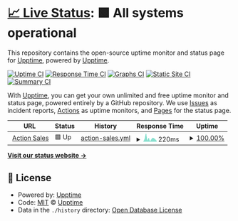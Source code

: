 # [📈 Live Status](https://upptime.github.io/upptime): <!--live status--> **🟩 All systems operational**

This repository contains the open-source uptime monitor and status page for [Upptime](https://upptime.js.org), powered by [Upptime](https://github.com/upptime/upptime).

[![Uptime CI](https://github.com/actionstatuspage/actionstatuspage/workflows/Uptime%20CI/badge.svg)](https://github.com/actionstatuspage/actionstatuspage/actions?query=workflow%3A%22Uptime+CI%22)
[![Response Time CI](https://github.com/actionstatuspage/actionstatuspage/workflows/Response%20Time%20CI/badge.svg)](https://github.com/actionstatuspage/actionstatuspage/actions?query=workflow%3A%22Response+Time+CI%22)
[![Graphs CI](https://github.com/actionstatuspage/actionstatuspage/workflows/Graphs%20CI/badge.svg)](https://github.com/actionstatuspage/actionstatuspage/actions?query=workflow%3A%22Graphs+CI%22)
[![Static Site CI](https://github.com/actionstatuspage/actionstatuspage/workflows/Static%20Site%20CI/badge.svg)](https://github.com/actionstatuspage/actionstatuspage/actions?query=workflow%3A%22Static+Site+CI%22)
[![Summary CI](https://github.com/actionstatuspage/actionstatuspage/workflows/Summary%20CI/badge.svg)](https://github.com/actionstatuspage/actionstatuspage/actions?query=workflow%3A%22Summary+CI%22)

With [Upptime](https://upptime.js.org), you can get your own unlimited and free uptime monitor and status page, powered entirely by a GitHub repository. We use [Issues](https://github.com/upptime/upptime/issues) as incident reports, [Actions](https://github.com/actionstatuspage/actionstatuspage/actions) as uptime monitors, and [Pages](https://upptime.github.io/upptime) for the status page.

<!--start: status pages-->
<!-- This summary is generated by Upptime (https://github.com/upptime/upptime) -->
<!-- Do not edit this manually, your changes will be overwritten -->
<!-- prettier-ignore -->
| URL | Status | History | Response Time | Uptime |
| --- | ------ | ------- | ------------- | ------ |
| <img alt="" src="https://favicons.githubusercontent.com/app.actionsales.com.ar" height="13"> [Action Sales](https://app.actionsales.com.ar) | 🟩 Up | [action-sales.yml](https://github.com/martin-levi/actionstatuspage/commits/HEAD/history/action-sales.yml) | <details><summary><img alt="Response time graph" src="./graphs/action-sales/response-time-week.png" height="20"> 220ms</summary><br><a href="https://martin-levi.github.io/actionstatuspage/history/action-sales"><img alt="Response time 220" src="https://img.shields.io/endpoint?url=https%3A%2F%2Fraw.githubusercontent.com%2Fmartin-levi%2Factionstatuspage%2FHEAD%2Fapi%2Faction-sales%2Fresponse-time.json"></a><br><a href="https://martin-levi.github.io/actionstatuspage/history/action-sales"><img alt="24-hour response time 220" src="https://img.shields.io/endpoint?url=https%3A%2F%2Fraw.githubusercontent.com%2Fmartin-levi%2Factionstatuspage%2FHEAD%2Fapi%2Faction-sales%2Fresponse-time-day.json"></a><br><a href="https://martin-levi.github.io/actionstatuspage/history/action-sales"><img alt="7-day response time 220" src="https://img.shields.io/endpoint?url=https%3A%2F%2Fraw.githubusercontent.com%2Fmartin-levi%2Factionstatuspage%2FHEAD%2Fapi%2Faction-sales%2Fresponse-time-week.json"></a><br><a href="https://martin-levi.github.io/actionstatuspage/history/action-sales"><img alt="30-day response time 220" src="https://img.shields.io/endpoint?url=https%3A%2F%2Fraw.githubusercontent.com%2Fmartin-levi%2Factionstatuspage%2FHEAD%2Fapi%2Faction-sales%2Fresponse-time-month.json"></a><br><a href="https://martin-levi.github.io/actionstatuspage/history/action-sales"><img alt="1-year response time 220" src="https://img.shields.io/endpoint?url=https%3A%2F%2Fraw.githubusercontent.com%2Fmartin-levi%2Factionstatuspage%2FHEAD%2Fapi%2Faction-sales%2Fresponse-time-year.json"></a></details> | <details><summary><a href="https://martin-levi.github.io/actionstatuspage/history/action-sales">100.00%</a></summary><a href="https://martin-levi.github.io/actionstatuspage/history/action-sales"><img alt="All-time uptime 100.00%" src="https://img.shields.io/endpoint?url=https%3A%2F%2Fraw.githubusercontent.com%2Fmartin-levi%2Factionstatuspage%2FHEAD%2Fapi%2Faction-sales%2Fuptime.json"></a><br><a href="https://martin-levi.github.io/actionstatuspage/history/action-sales"><img alt="24-hour uptime 100.00%" src="https://img.shields.io/endpoint?url=https%3A%2F%2Fraw.githubusercontent.com%2Fmartin-levi%2Factionstatuspage%2FHEAD%2Fapi%2Faction-sales%2Fuptime-day.json"></a><br><a href="https://martin-levi.github.io/actionstatuspage/history/action-sales"><img alt="7-day uptime 100.00%" src="https://img.shields.io/endpoint?url=https%3A%2F%2Fraw.githubusercontent.com%2Fmartin-levi%2Factionstatuspage%2FHEAD%2Fapi%2Faction-sales%2Fuptime-week.json"></a><br><a href="https://martin-levi.github.io/actionstatuspage/history/action-sales"><img alt="30-day uptime 100.00%" src="https://img.shields.io/endpoint?url=https%3A%2F%2Fraw.githubusercontent.com%2Fmartin-levi%2Factionstatuspage%2FHEAD%2Fapi%2Faction-sales%2Fuptime-month.json"></a><br><a href="https://martin-levi.github.io/actionstatuspage/history/action-sales"><img alt="1-year uptime 100.00%" src="https://img.shields.io/endpoint?url=https%3A%2F%2Fraw.githubusercontent.com%2Fmartin-levi%2Factionstatuspage%2FHEAD%2Fapi%2Faction-sales%2Fuptime-year.json"></a></details>

<!--end: status pages-->

[**Visit our status website →**](https://upptime.github.io/upptime)

## 📄 License

- Powered by: [Upptime](https://github.com/upptime/upptime)
- Code: [MIT](./LICENSE) © [Upptime](https://upptime.js.org)
- Data in the `./history` directory: [Open Database License](https://opendatacommons.org/licenses/odbl/1-0/)
